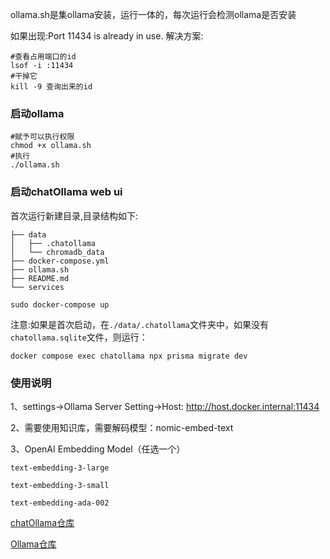 ollama.sh是集ollama安装，运行一体的，每次运行会检测ollama是否安装

如果出现:Port 11434 is already in use. 
解决方案:
```shell
#查看占用端口的id
lsof -i :11434
#干掉它
kill -9 查询出来的id
```

### 启动ollama
```shell
#赋予可以执行权限
chmod +x ollama.sh
#执行
./ollama.sh
```

### 启动chatOllama web ui

首次运行新建目录,目录结构如下:
```
├── data
│   ├── .chatollama
│   └── chromadb_data
├── docker-compose.yml
├── ollama.sh
├── README.md
└── services
```

```shell
sudo docker-compose up
```

注意:如果是首次启动，在`./data/.chatollama`文件夹中，如果没有`chatollama.sqlite`文件，则运行：
```shell
docker compose exec chatollama npx prisma migrate dev
```

### 使用说明

1、settings->Ollama Server Setting->Host: http://host.docker.internal:11434

2、需要使用知识库，需要解码模型：nomic-embed-text

3、OpenAI Embedding Model（任选一个）

```
text-embedding-3-large

text-embedding-3-small

text-embedding-ada-002

```

[chatOllama仓库](https://github.com/sugarforever/chat-ollama/)

[Ollama仓库](https://github.com/ollama/ollama)